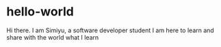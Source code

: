 # hello-world
Hi there. I am Simiyu, a software developer student
I am here to learn and share with the world what I learn
